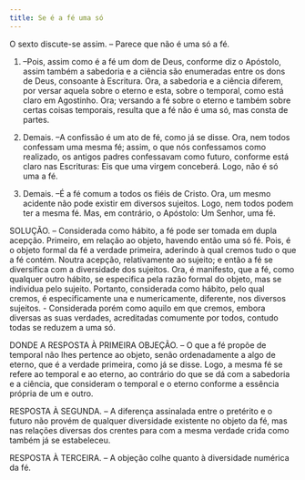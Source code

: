 ```yaml
---
title: Se é a fé uma só
---
```


O sexto discute-se assim. – Parece que não é uma só a fé.  

1. –Pois, assim como é a fé um dom de Deus, conforme diz o Apóstolo, assim também a sabedoria e a ciência são enumeradas entre os dons de Deus, consoante à Escritura. Ora, a sabedoria e a ciência diferem, por versar aquela sobre o eterno e esta, sobre o temporal, como está claro em Agostinho. Ora; versando a fé sobre o eterno e também sobre certas coisas temporais, resulta que a fé não é uma só, mas consta de partes.  

2. Demais. –A confissão é um ato de fé, como já se disse. Ora, nem todos confessam uma mesma fé; assim, o que nós confessamos como realizado, os antigos padres confessavam como futuro, conforme está claro nas Escrituras: Eis que uma virgem conceberá. Logo, não é só uma a fé.  

3. Demais. –É a fé comum a todos os fiéis de Cristo. Ora, um mesmo acidente não pode existir em diversos sujeitos. Logo, nem todos podem ter a mesma fé.  Mas, em contrário, o Apóstolo: Um Senhor, uma fé.  

SOLUÇÃO. – Considerada como hábito, a fé pode ser tomada em dupla acepção. Primeiro, em relação ao objeto, havendo então uma só fé. Pois, é o objeto formal da fé a verdade primeira, aderindo à qual cremos tudo o que a fé contém. Noutra acepção, relativamente ao sujeito; e então a fé se diversifica com a diversidade dos sujeitos. Ora, é manifesto, que a fé, como qualquer outro hábito, se especifica pela razão formal do objeto, mas se individua pelo sujeito. Portanto, considerada como hábito, pelo qual cremos, é especificamente una e numericamente, diferente, nos diversos sujeitos. - Considerada porém como aquilo em que cremos, embora diversas as suas verdades, acreditadas comumente por todos, contudo todas se reduzem a uma só. 

DONDE A RESPOSTA À PRIMEIRA OBJEÇÃO. – O que a fé propõe de temporal não lhes pertence ao objeto, senão ordenadamente a algo de eterno, que é a verdade primeira, como já se disse. Logo, a mesma fé se refere ao temporal e ao eterno, ao contrário do que se dá com a sabedoria e a ciência, que consideram o temporal e o eterno conforme a essência própria de um e outro.  

RESPOSTA À SEGUNDA. – A diferença assinalada entre o pretérito e o futuro não provém de qualquer diversidade existente no objeto da fé, mas nas relações diversas dos crentes para com a mesma verdade crida como também já se estabeleceu.  

RESPOSTA À TERCEIRA. – A objeção colhe quanto à diversidade numérica da fé.